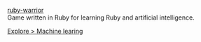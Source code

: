 [ruby-warrior](https://github.com/Ju2ender/ruby-warrior)    
Game written in Ruby for learning Ruby and artificial intelligence.

[Explore > Machine learing](https://github.com/showcases/machine-learning)    

